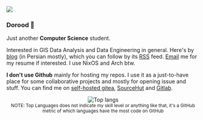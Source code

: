 ![](https://visitor-badge.glitch.me/badge?page_id=DearRude.DearRude)
### Dorood 👋

Just another **Computer Science** student.

Interested in GIS Data Analysis and Data Engineering in general.
Here's by [blog](https://blog.nejati.net) (in Persian mostly), which you can follow by its [RSS](https://blog.nejati.net/feed) feed.
[Email](mailto:enejati@mail.um.ac.ir) me for my resume if interested.
I use NixOS and Arch btw.

**I don't use Github** mainly for hosting my repos. I use it as a just-to-have place for some collaborative projects and mostly for opening issue and stuff. You can find me on [self-hosted gitea](https://git.markpash.net/dearrude/), [SourceHut](https://sr.ht/~dearrude/) and [Gitlab](https://gitlab.com/dearrude).

<div align="center">
  <img width="" src="https://github-readme-stats.vercel.app/api/top-langs/?username=DearRude&layout=compact&hide=css,html&langs_count=10&card_width=300" alt="Top langs" />
  <br />
  <small>NOTE: Top Languages does not indicate my skill level or anything like that, it's a GitHub metric of which languages have the most code on GitHub</small>
  <br />
  <br />
</div>
